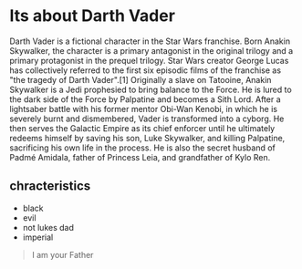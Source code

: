 # Its about Darth Vader

Darth Vader is a fictional character in the Star Wars franchise. Born Anakin Skywalker, the character is a primary antagonist in the original trilogy and a primary protagonist in the prequel trilogy. Star Wars creator George Lucas has collectively referred to the first six episodic films of the franchise as "the tragedy of Darth Vader".[1]
Originally a slave on Tatooine, Anakin Skywalker is a Jedi prophesied to bring balance to the Force. He is lured to the dark side of the Force by Palpatine and becomes a Sith Lord. After a lightsaber battle with his former mentor Obi-Wan Kenobi, in which he is severely burnt and dismembered, Vader is transformed into a cyborg. He then serves the Galactic Empire as its chief enforcer until he ultimately redeems himself by saving his son, Luke Skywalker, and killing Palpatine, sacrificing his own life in the process.
He is also the secret husband of Padmé Amidala, father of Princess Leia, and grandfather of Kylo Ren. 

## chracteristics
* black
* evil
* not lukes dad
* imperial
> I am your Father